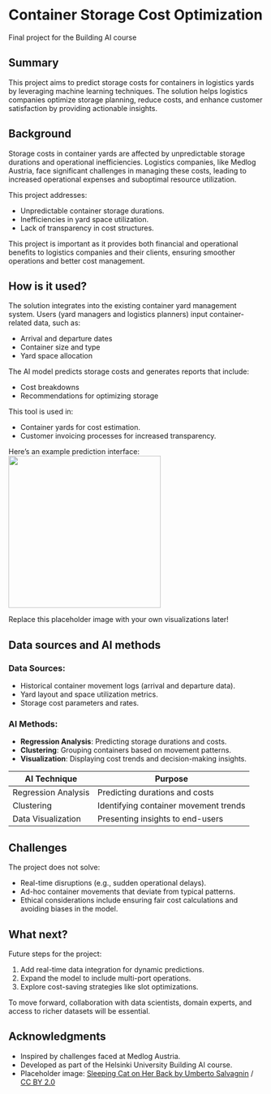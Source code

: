 <!-- This is the markdown template for the final project of the Building AI course, 
created by Reaktor Innovations and University of Helsinki. 
Copy the template, paste it to your GitHub README and edit! -->

# Container Storage Cost Optimization

Final project for the Building AI course

## Summary

This project aims to predict storage costs for containers in logistics yards by leveraging machine learning techniques. The solution helps logistics companies optimize storage planning, reduce costs, and enhance customer satisfaction by providing actionable insights.

## Background

Storage costs in container yards are affected by unpredictable storage durations and operational inefficiencies. Logistics companies, like Medlog Austria, face significant challenges in managing these costs, leading to increased operational expenses and suboptimal resource utilization. 

This project addresses:
* Unpredictable container storage durations.
* Inefficiencies in yard space utilization.
* Lack of transparency in cost structures.

This project is important as it provides both financial and operational benefits to logistics companies and their clients, ensuring smoother operations and better cost management.

## How is it used?

The solution integrates into the existing container yard management system. Users (yard managers and logistics planners) input container-related data, such as:
* Arrival and departure dates
* Container size and type
* Yard space allocation

The AI model predicts storage costs and generates reports that include:
* Cost breakdowns
* Recommendations for optimizing storage

This tool is used in:
* Container yards for cost estimation.
* Customer invoicing processes for increased transparency.

Here’s an example prediction interface:
<img src="https://upload.wikimedia.org/wikipedia/commons/5/5e/Sleeping_cat_on_her_back.jpg" width="300">

Replace this placeholder image with your own visualizations later!

## Data sources and AI methods

### Data Sources:
* Historical container movement logs (arrival and departure data).
* Yard layout and space utilization metrics.
* Storage cost parameters and rates.

### AI Methods:
* **Regression Analysis**: Predicting storage durations and costs.
* **Clustering**: Grouping containers based on movement patterns.
* **Visualization**: Displaying cost trends and decision-making insights.

| AI Technique        | Purpose                                |
|---------------------|----------------------------------------|
| Regression Analysis | Predicting durations and costs         |
| Clustering          | Identifying container movement trends  |
| Data Visualization  | Presenting insights to end-users       |

## Challenges

The project does not solve:
* Real-time disruptions (e.g., sudden operational delays).
* Ad-hoc container movements that deviate from typical patterns.
* Ethical considerations include ensuring fair cost calculations and avoiding biases in the model.

## What next?

Future steps for the project:
1. Add real-time data integration for dynamic predictions.
2. Expand the model to include multi-port operations.
3. Explore cost-saving strategies like slot optimizations.

To move forward, collaboration with data scientists, domain experts, and access to richer datasets will be essential.

## Acknowledgments

* Inspired by challenges faced at Medlog Austria.
* Developed as part of the Helsinki University Building AI course.
* Placeholder image: [Sleeping Cat on Her Back by Umberto Salvagnin](https://commons.wikimedia.org/wiki/File:Sleeping_cat_on_her_back.jpg#filelinks) / [CC BY 2.0](https://creativecommons.org/licenses/by/2.0)


